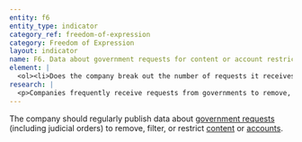 ```yaml
---
entity: f6
entity_type: indicator
category_ref: freedom-of-expression
category: Freedom of Expression
layout: indicator
name: F6. Data about government requests for content or account restriction
element: | 
  <ol><li>Does the company break out the number of requests it receives by country?</li><li>Does the company list the number of <a href="/2018-indicators/#account" target="_blank" rel="noopener">accounts</a> affected?</li><li>Does the company list the number of pieces of <a href="/2018-indicators/#content" target="_blank" rel="noopener">content</a> or URLs affected?</li><li>Does the company list the types of subject matter associated with the requests it receives?</li><li>Does the company list the number of requests that come from different legal authorities?</li><li>Does the company list the number of requests it knowingly receives from government officials to restrict <a href="/2018-indicators/#content" target="_blank" rel="noopener">content</a> or <a href="/2018-indicators/#account" target="_blank" rel="noopener">accounts</a> through unofficial processes?</li><li>Does the company list the number of requests with which it complied?</li><li>Does the company publish the original requests or disclose that it provides copies to a<a href="/2018-indicators/#publicarchive" target="_blank" rel="noopener"> public third-party archive</a>?</li><li>Does the company report this data at least once a year?</li><li>Can the data be exported as a <a href="/2018-indicators/#structureddata" target="_blank" rel="noopener">structured data</a> file?</li></ol>
research: | 
  <p>Companies frequently receive requests from governments to remove, filter, or restrict content or accounts. We expect a company to regularly publish data about the number and type of government requests it receives, and the number of such requests with which it complies. Companies may receive these requests through official processes, such as with a court order, or through informal channels, like through a company&rsquo;s flagging system intended to allow private individuals to report content that violates the terms of service. Companies should be transparent about the nature of these requests. If a company knows that a request is coming from a government entity or court, the company should disclose it as part of its government requests reporting. Disclosing this data helps the public gain a greater understanding of the relationship between companies and governments in policing content online, and helps the public hold companies and governments accountable for their obligations to respect and protect freedom of expression rights.</p><p>In some cases, the law might prevent a company from disclosing information referenced in this indicator&rsquo;s elements. For example, we expect companies to publish exact numbers rather than ranges of numbers. We acknowledge that laws sometimes prevent companies from doing so, and researchers will document situations where this is the case. But a company will nonetheless lose points if it fails to meet the standards specified in all of the above elements. This represents a situation where the law causes companies to fall short of best practice, and we encourage companies to advocate</p><p><strong>Potential sources:</strong></p><ul><li>Company transparency report</li></ul>
---
```

The company should regularly publish data about [government requests](/2018-indicators/#governmentrequest) (including judicial orders) to remove, filter, or restrict [content](/2018-indicators/#content) or [accounts](/2018-indicators/#account).